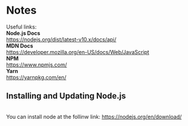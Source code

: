 # Notes
Useful links:
<br>
<b>Node.js Docs</b>
<br>
https://nodejs.org/dist/latest-v10.x/docs/api/
<br>
<b>MDN Docs</b>
<br>
https://developer.mozilla.org/en-US/docs/Web/JavaScript
<br>
<b>NPM</b>
<br>
https://www.npmjs.com/
<br>
<b>Yarn</b>
<br>
https://yarnpkg.com/en/
<br>
## Installing and Updating Node.js
<br>
You can install node at the follinw link: <a href="https://nodejs.org/en/download/" target="_blank">https://nodejs.org/en/download/</a>
<br>
